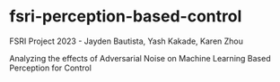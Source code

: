 # fsri-perception-based-control
FSRI Project 2023 - Jayden Bautista, Yash Kakade, Karen Zhou

Analyzing the effects of Adversarial Noise on Machine Learning Based Perception for Control 
